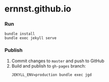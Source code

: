 # ernnst.github.io

### Run
```
bundle install
bundle exec jekyll serve
```

### Publish
1. Commit changes to `master` and push to GitHub
1. Build and publish to `gh-pages` branch:
   ```
   JEKYLL_ENV=production bundle exec jgd
   ```
